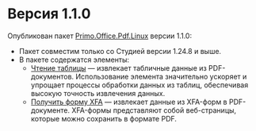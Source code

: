 # Версия 1.1.0

Опубликован пакет [Primo.Office.Pdf.Linux](https://docs.primo-rpa.ru/primo-rpa/g_elements/linuks/el-extra/pdf) версии 1.1.0:
* Пакет совместим только со Студией версии 1.24.8 и выше. 
* В пакете содержатся элементы:
  * [Чтение таблицы](https://docs.primo-rpa.ru/primo-rpa/g_elements/linuks/el-extra/pdf/gettable) — извлекает табличные данные из PDF-документов. Использование элемента значительно ускоряет и упрощает процессы обработки данных из таблиц, обеспечивая высокую точность извлечения данных.
  * [Получить форму XFA](https://docs.primo-rpa.ru/primo-rpa/g_elements/linuks/el-extra/pdf/getxfaform) — извлекает данные из XFA-форм в PDF-документе. XFA-формы представляют собой веб-страницы, которые можно сохранить в формате PDF.

